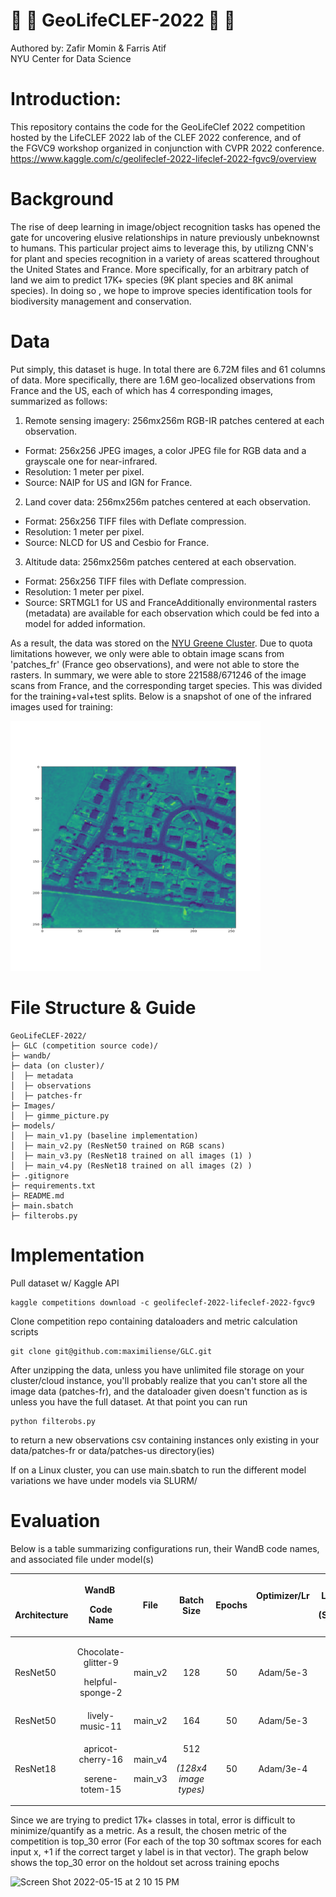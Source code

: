 # :evergreen_tree: :palm_tree: GeoLifeCLEF-2022 :palm_tree: :evergreen_tree:
Authored by: Zafir Momin & Farris Atif  
NYU Center for Data Science

# Introduction:

This repository contains the code for the GeoLifeClef 2022 competition hosted by the LifeCLEF 2022 lab of the CLEF 2022 conference, and of the FGVC9 workshop organized in conjunction with CVPR 2022 conference.
https://www.kaggle.com/c/geolifeclef-2022-lifeclef-2022-fgvc9/overview

# Background

The rise of deep learning in image/object recognition tasks has opened the gate for uncovering elusive relationships in nature previously unbeknownst to humans. This particular project aims to leverage this, by utilizng CNN's for plant and species recognition in a variety of areas scattered throughout the United States and France. More specifically, for an arbitrary patch of land we aim to predict 17K+ species (9K plant species and 8K animal species). In doing so , we hope to improve species identification tools for biodiversity management and conservation.

# Data

Put simply, this dataset is huge. In total there are 6.72M files and 61 columns of data. More specifically, there are 1.6M geo-localized observations from France and the US, each of which has 4 corresponding images, summarized as follows:
1. Remote sensing imagery: 256mx256m RGB-IR patches centered at each observation. 
* Format: 256x256 JPEG images, a color JPEG file for RGB data and a grayscale one for near-infrared. 
* Resolution: 1 meter per pixel. 
* Source: NAIP for US and IGN for France. 
2. Land cover data: 256mx256m patches centered at each observation. 
* Format: 256x256 TIFF files with Deflate compression. 
* Resolution: 1 meter per pixel. 
* Source: NLCD for US and Cesbio for France. 
3. Altitude data: 256mx256m patches centered at each observation. 
* Format: 256x256 TIFF files with Deflate compression. 
* Resolution: 1 meter per pixel. 
* Source: SRTMGL1 for US and FranceAdditionally environmental rasters (metadata) are available for each observation which could be fed into a model for added information.  

As a result, the data was stored on the [NYU Greene Cluster](https://sites.google.com/nyu.edu/nyu-hpc/home?authuser=0). Due to quota limitations however, we only were able to obtain image scans from 'patches_fr' (France geo observations), and were not able to store the rasters. In summary, we were able to store 221588/671246 of the image scans from France, and the corresponding target species. This was divided for the training+val+test splits. Below is a snapshot of one of the infrared images used for training:


<img src="https://github.com/farris/GeoLifeCLEF-2022/blob/master/images/near_ir_show.png" width="400" height="400">

# File Structure & Guide

```
GeoLifeCLEF-2022/
├─ GLC (competition source code)/
├─ wandb/
├─ data (on cluster)/
│  ├─ metadata
│  ├─ observations
│  ├─ patches-fr
├─ Images/
│  ├─ gimme_picture.py
├─ models/
│  ├─ main_v1.py (baseline implementation)
│  ├─ main_v2.py (ResNet50 trained on RGB scans)
│  ├─ main_v3.py (ResNet18 trained on all images (1) )
│  ├─ main_v4.py (ResNet18 trained on all images (2) )
├─ .gitignore
├─ requirements.txt
├─ README.md
├─ main.sbatch
├─ filterobs.py
```
# Implementation

Pull dataset w/ Kaggle API

```
kaggle competitions download -c geolifeclef-2022-lifeclef-2022-fgvc9
```

Clone competition repo containing dataloaders and metric calculation scripts

``` 
git clone git@github.com:maximiliense/GLC.git
``` 

After unzipping the data, unless you have unlimited file storage on your cluster/cloud instance, you'll probably realize that you can't store all the image data (patches-fr), and the dataloader given doesn't function as is unless you have the full dataset. At that point you can run 
```
python filterobs.py
```
to return a new observations csv containing instances only existing in your data/patches-fr or data/patches-us directory(ies)

If on a Linux cluster, you can use main.sbatch to run the different model variations we have under models via SLURM/

# Evaluation

Below is a table summarizing configurations run, their WandB code names, and associated file under model(s)

|<p> </p><p>**Architecture**</p><p></p>|<p>**WandB** </p><p>**Code Name**</p>|**File**|**Batch Size**|<p>**Epochs**</p><p></p>|<p>**Optimizer/Lr**</p><p><br></p>|<p>**LR Scheduler**</p><p>**(Step/Gamma)**</p>|<p>**Data Types Included**</p><p></p>|**Gpu Type**|
| :- | :-: | :-: | :-: | :-: | :-: | :-: | :-: | :-: |
|<p>ResNet50</p><p></p>|<p>Chocolate-glitter-9</p><p>helpful-sponge-2</p>|main\_v2|<p>128</p><p></p>|50|<p>Adam/5e-3</p><p></p>|*NA*|RGB|Tesla V100|
|ResNet50|lively-music-11|main\_v2|164|50|Adam/5e-3|20/0.2|RGB|RTX 8000|
|ResNet18|<p>apricot-cherry-16</p><p>serene-totem-15</p>|<p>main\_v4</p><p>main\_v3</p>|<p>512</p><p>*(128x4 image types)*</p>|50|Adam/3e-4|10/.1|All|<p>Tesla V100</p><p></p>|


Since we are trying to predict 17k+ classes in total, error is difficult to minimize/quantify as a metric. As a result, the chosen metric of the competition is top_30 error (For each of the top 30 softmax scores for each input x, +1 if the correct target y label is in that vector). The graph below shows the top_30 error on the holdout set across training epochs

<img width="600" img height = '500' alt="Screen Shot 2022-05-15 at 2 10 15 PM" src="https://user-images.githubusercontent.com/70980118/168487605-daa91534-a522-487d-8b5e-f517763b46ec.png" >
